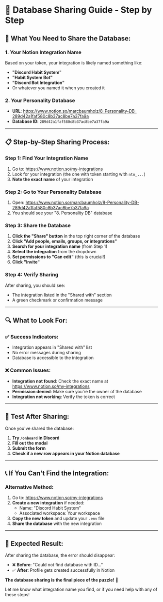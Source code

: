 # 🔧 **Database Sharing Guide - Step by Step**

## 🎯 **What You Need to Share the Database:**

### **1. Your Notion Integration Name**
Based on your token, your integration is likely named something like:
- **"Discord Habit System"**
- **"Habit System Bot"** 
- **"Discord Bot Integration"**
- Or whatever you named it when you created it

### **2. Your Personality Database**
- **URL**: https://www.notion.so/marcbaumholz/8-Personality-DB-289d42a1faf580c8b37ac8be7a37fa9a
- **Database ID**: `289d42a1faf580c8b37ac8be7a37fa9a`

---

## 📋 **Step-by-Step Sharing Process:**

### **Step 1: Find Your Integration Name**
1. Go to: https://www.notion.so/my-integrations
2. Look for your integration (the one with token starting with `ntn_...`)
3. **Note the exact name** of your integration

### **Step 2: Go to Your Personality Database**
1. Open: https://www.notion.so/marcbaumholz/8-Personality-DB-289d42a1faf580c8b37ac8be7a37fa9a
2. You should see your "8. Personality DB" database

### **Step 3: Share the Database**
1. **Click the "Share" button** in the top right corner of the database
2. **Click "Add people, emails, groups, or integrations"**
3. **Search for your integration name** (from Step 1)
4. **Select the integration** from the dropdown
5. **Set permissions to "Can edit"** (this is crucial!)
6. **Click "Invite"**

### **Step 4: Verify Sharing**
After sharing, you should see:
- The integration listed in the "Shared with" section
- A green checkmark or confirmation message

---

## 🔍 **What to Look For:**

### **✅ Success Indicators:**
- Integration appears in "Shared with" list
- No error messages during sharing
- Database is accessible to the integration

### **❌ Common Issues:**
- **Integration not found**: Check the exact name at https://www.notion.so/my-integrations
- **Permission denied**: Make sure you're the owner of the database
- **Integration not working**: Verify the token is correct

---

## 🧪 **Test After Sharing:**

Once you've shared the database:

1. **Try `/onboard` in Discord**
2. **Fill out the modal**
3. **Submit the form**
4. **Check if a new row appears in your Notion database**

---

## 📞 **If You Can't Find the Integration:**

### **Alternative Method:**
1. Go to: https://www.notion.so/my-integrations
2. **Create a new integration** if needed:
   - Name: "Discord Habit System"
   - Associated workspace: Your workspace
3. **Copy the new token** and update your `.env` file
4. **Share the database** with the new integration

---

## 🎯 **Expected Result:**

After sharing the database, the error should disappear:
- ❌ **Before**: "Could not find database with ID..."
- ✅ **After**: Profile gets created successfully in Notion

**The database sharing is the final piece of the puzzle!** 🎉

Let me know what integration name you find, or if you need help with any of these steps!

